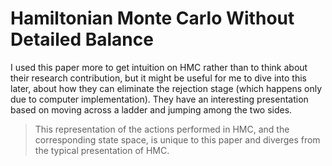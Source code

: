 # Hamiltonian Monte Carlo Without Detailed Balance

I used this paper more to get intuition on HMC rather than to think about their
research contribution, but it might be useful for me to dive into this later,
about how they can eliminate the rejection stage (which happens only due to
computer implementation). They have an interesting presentation based on moving
across a ladder and jumping among the two sides.

> This representation of the actions performed in HMC, and the corresponding
> state space, is unique to this paper and diverges from the typical
> presentation of HMC.
